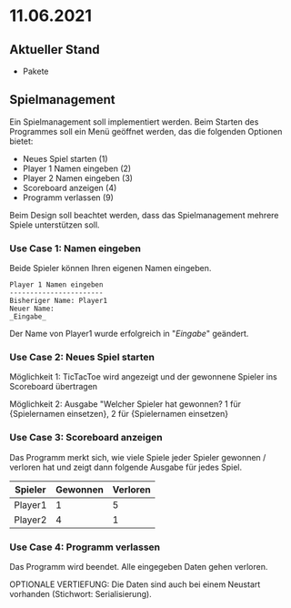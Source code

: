 # 11.06.2021

## Aktueller Stand

-   Pakete

## Spielmanagement

Ein Spielmanagement soll implementiert werden. Beim Starten des Programmes soll ein Menü
geöffnet werden, das die folgenden Optionen bietet:

-   Neues Spiel starten (1)
-   Player 1 Namen eingeben (2)
-   Player 2 Namen eingeben (3)
-   Scoreboard anzeigen (4)
-   Programm verlassen (9)

Beim Design soll beachtet werden, dass das Spielmanagement mehrere Spiele
unterstützen soll.

### Use Case 1: Namen eingeben

Beide Spieler können Ihren eigenen Namen eingeben.

```
Player 1 Namen eingeben
-----------------------
Bisheriger Name: Player1
Neuer Name:
_Eingabe_
```

Der Name von Player1 wurde erfolgreich in "_Eingabe_" geändert.

### Use Case 2: Neues Spiel starten

Möglichkeit 1: TicTacToe wird angezeigt und der gewonnene Spieler ins Scoreboard
übertragen

Möglichkeit 2: Ausgabe "Welcher Spieler hat gewonnen? 1 für {Spielernamen
einsetzen}, 2 für {Spielernamen einsetzen}

### Use Case 3: Scoreboard anzeigen

Das Programm merkt sich, wie viele Spiele jeder Spieler gewonnen / verloren hat
und zeigt dann folgende Ausgabe für jedes Spiel.

| Spieler | Gewonnen | Verloren |
| ------- | -------- | -------- |
| Player1 | 1        | 5        |
| Player2 | 4        | 1        |

### Use Case 4: Programm verlassen

Das Programm wird beendet. Alle eingegeben Daten gehen verloren.

OPTIONALE VERTIEFUNG: Die Daten sind auch bei einem Neustart vorhanden
(Stichwort: Serialisierung).
